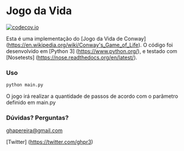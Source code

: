 # Jogo da Vida
[![codecov.io](https://codecov.io/github/ghapereira/jogo_da_vida/coverage.svg?branch=master)](https://codecov.io/github/ghapereira/jogo_da_vida?branch=master)

Esta é uma implementação do [Jogo da Vida de Conway] (https://en.wikipedia.org/wiki/Conway's_Game_of_Life).
O código foi desenvolvido em [Python 3] (https://www.python.org/), e testado com [Nosetests] (https://nose.readthedocs.org/en/latest/).

### Uso
```python
python main.py
```
O jogo irá realizar a quantidade de passos de acordo com o parâmetro definido em main.py

### Dúvidas? Perguntas?
ghapereira@gmail.com

[Twitter] (https://twitter.com/ghpr3)
